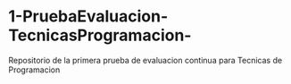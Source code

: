 # 1-PruebaEvaluacion-TecnicasProgramacion-
Repositorio de la primera prueba de evaluacion continua para Tecnicas de Programacion
